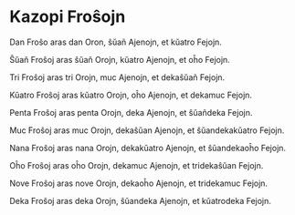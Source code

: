 Kazopi Froŝojn
==============
 
Dan Froŝo aras dan Oron, ŝŭañ Ajenojn, et kŭatro Fejojn. 

Ŝŭañ Froŝoj aras ŝŭañ Orojn, kŭatro Ajenojn, et oĥo Fejojn. 

Tri Froŝoj aras tri Orojn, muc Ajenojn, et dekaŝŭañ Fejojn. 

Kŭatro Froŝoj aras kŭatro Orojn, oĥo Ajenojn, et dekamuc Fejojn. 

Penta Froŝoj aras penta Orojn, deka Ajenojn, et ŝŭañdeka Fejojn. 

Muc Froŝoj aras muc Orojn, dekaŝŭan Ajenojn, et ŝŭandekakŭatro Fejojn. 

Nana Froŝoj aras nana Orojn, dekakŭatro Ajenojn, et ŝŭandekaoĥo Fejojn. 

Oĥo Froŝoj aras oĥo Orojn, dekamuc Ajenojn, et tridekaŝŭan Fejojn. 

Nove Froŝoj aras nove Orojn, dekaoĥo Ajenojn, et tridekamuc Fejojn. 

Deka Froŝoj aras deka Orojn, ŝŭandeka Ajenojn, et kŭatrodeka Fejojn. 

